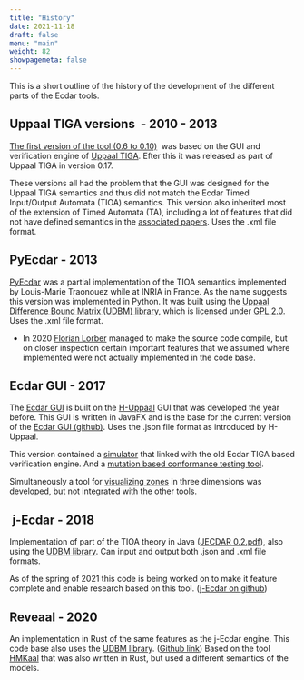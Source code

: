 ```yaml
---
title: "History"
date: 2021-11-18
draft: false
menu: "main"
weight: 82
showpagemeta: false
---
```


This is a short outline of the history of the development of the different parts of the Ecdar tools.

<h2>Uppaal TIGA versions  - 2010 - 2013</h2>
<a href="http://people.cs.aau.dk/~adavid/ecdar/">The first version of the tool (0.6 to 0.10)</a>  was based on the GUI and verification engine of <a href="http://people.cs.aau.dk/~adavid/tiga/">Uppaal TIGA</a>. Efter this it was released as part of Uppaal TIGA in version 0.17.

These versions all had the problem that the GUI was designed for the Uppaal TIGA semantics and thus did not match the Ecdar Timed Input/Output Automata (TIOA) semantics. This version also inherited most of the extension of Timed Automata (TA), including a lot of features that did not have defined semantics in the <a href="http://ulrik.blog.aau.dk/ecdar/">associated papers</a>. Uses the .xml file format.
<h2>PyEcdar - 2013</h2>
<a href="https://project.inria.fr/pyecdar/">PyEcdar</a> was a partial implementation of the TIOA semantics implemented by Louis-Marie Traonouez while at INRIA in France. As the name suggests this version was implemented in Python. It was built using the <a href="https://github.com/UPPAALModelChecker/UDBM">Uppaal Difference Bound Matrix (UDBM) library</a>, which is licensed under <a href="https://www.gnu.org/licenses/old-licenses/gpl-2.0.html">GPL 2.0</a>.  Uses the .xml file format.
<ul>
 	<li>In 2020 <a href="https://vbn.aau.dk/da/persons/139233">Florian Lorber</a> managed to make the source code compile, but on closer inspection certain important features that we assumed where implemented were not actually implemented in the code base.</li>
</ul>
<h2>Ecdar GUI - 2017</h2>
The <a href="http://ulrik.blog.aau.dk/ecdar/ecdar-gui/">Ecdar GUI</a> is built on the <a href="http://ulrik.blog.aau.dk/h-uppaal/">H-Uppaal</a> GUI that was developed the year before. This GUI is written in JavaFX and is the base for the current version of the <a href="https://github.com/Ecdar/Ecdar-GUI">Ecdar GUI (github)</a>. Uses the .json file format as introduced by H-Uppaal.

This version contained a <a href="http://people.cs.aau.dk/~ulrik/ecdar/StudentReports/Ecdar-VisualSimulator.pdf"> simulator</a> that linked with the old Ecdar TIGA based verification engine. And a <a href="http://eptcs.web.cse.unsw.edu.au/paper.cgi?GandALF18.11">mutation based conformance testing tool</a>.

Simultaneously a tool for <a href="http://ulrik.blog.aau.dk/ecdar/ecdar-gui/">visualizing zones</a> in three dimensions was developed, but not integrated with the other tools.
<h2> j-Ecdar - 2018</h2>
Implementation of part of the TIOA theory in Java (<a href="https://projekter.aau.dk/projekter/files/305757029/JECDAR_0.2.pdf">JECDAR 0.2.pdf</a>), also using the <a href="https://github.com/UPPAALModelChecker/UDBM">UDBM library</a>. Can input and output both .json and .xml file formats.

As of the spring of 2021 this code is being worked on to make it feature complete and enable research based on this tool. (<a href="https://github.com/Ecdar/j-Ecdar">j-Ecdar on github</a>)
<h2>Reveaal - 2020</h2>
An implementation in Rust of the same features as the j-Ecdar engine. This code base also uses the <a href="https://github.com/UPPAALModelChecker/UDBM">UDBM library</a>. (<a href="https://github.com/Ecdar/Reveaal">Github link</a>) Based on the tool <a href="http://ulrik.blog.aau.dk/hmk/">HMKaal</a> that was also written in Rust, but used a different semantics of the models.


